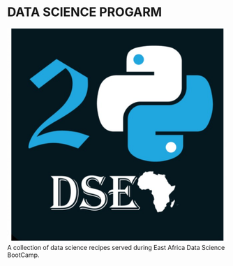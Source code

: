 # DATA SCIENCE PROGARM

![Logo](pic.png) <br>
A collection of data science recipes served during East Africa Data Science BootCamp.